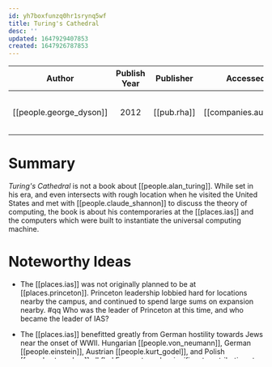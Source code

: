 ```yaml
---
id: yh7boxfunzq0hr1srynq5wf
title: Turing's Cathedral
desc: ''
updated: 1647929407853
created: 1647926787853
---
```


| Author | Publish Year | Publisher | Accessed | Link |
| :-------: | :------------:|:------------:|:------:| :---: |
| [[people.george_dyson]] | 2012     | [[pub.rha]] | [[companies.audible]] | https://www.amazon.com/Turings-Cathedral-George-Dyson-audiobook/dp/B007HI3IF2/ref=tmm_aud_swatch_0?_encoding=UTF8&qid=&sr=]]

# Summary
_Turing's Cathedral_ is not a book about [[people.alan_turing]]. While set in his era, and even intersects with rough location when he visited the United States and met with [[people.claude_shannon]] to discuss the theory of computing, the book is about his contemporaries at the [[places.ias]] and the computers which were built to instantiate the universal computing machine.

# Noteworthy Ideas
* The [[places.ias]] was not originally planned to be at [[places.princeton]]. Princeton leadership lobbied hard for locations nearby the campus, and continued to spend large sums on expansion nearby.
#qq Who was the leader of Princeton at this time, and who became the leader of IAS?

* The [[places.ias]] benefitted greatly from German hostility towards Jews near the onset of WWII. Hungarian [[people.von_neumann]], German [[people.einstein]], Austrian [[people.kurt_godel]], and Polish [[people.stan_ulam]] all fled Europe to make significant contributions to computing in the United States. The [[places.ias]] was willing to jump through hoops, lie about teaching positions (in Godel's case), and invest significant funds to facilitate immigration.

* [[people.von_neumann]] was likely the most significant figure to computer engineering in history. He contributed heavily to the designs of the [[computers.eniac]], [[computers.edvac]], [[computers.maniac]], along with applications in meteorology, the atomic bomb, and the [[math.monte_carlo]]. He consulted for the U.S. military, at [[places.los_alamos]], [[companies.IBM]], [[companies.rca]], and served as department head at the [[places.ias]].

* [[people.von_neumann]] was a genius, known for making jumbled ideas of other clear. Also quirky, he frequently bought and totalled Cadillacs, and lost his lisence for speeding (quote: "Because they wouldn't sell me a tank"). He had great interest in [[math.game_theory]] (which he more or less invented) and gambling.

